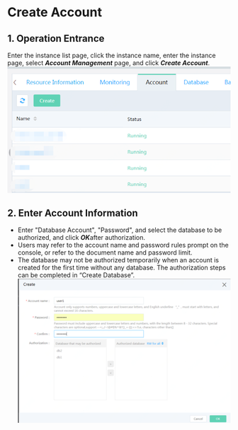 # Create Account

## 1. Operation Entrance
Enter the instance list page, click the instance name, enter the instance page, select ***Account Management*** page, and click ***Create Account***. 
 ![Create Account 1](../../../image/RDS/Create-Account-1.png)


## 2. Enter Account Information
- Enter "Database Account", "Password", and select the database to be authorized, and click ***OK***after authorization.
- Users may refer to the account name and password rules prompt on the console, or refer to the document name and password limit.
- The database may not be authorized temporarily when an account is created for the first time without any database. The authorization steps can be completed in “Create Database”.
![Create Account 2](../../../image/RDS/Create-Account-2.png)
